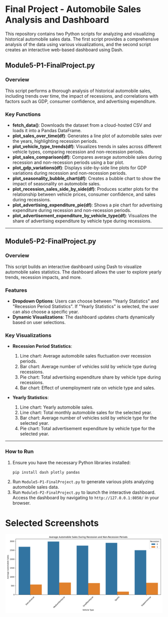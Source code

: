 
# Final Project - Automobile Sales Analysis and Dashboard

This repository contains two Python scripts for analyzing and visualizing historical automobile sales data. The first script provides a comprehensive analysis of the data using various visualizations, and the second script creates an interactive web-based dashboard using Dash.

## Module5-P1-FinalProject.py

### Overview
This script performs a thorough analysis of historical automobile sales, including trends over time, the impact of recessions, and correlations with factors such as GDP, consumer confidence, and advertising expenditure.

### Key Functions
- **fetch_data()**: Downloads the dataset from a cloud-hosted CSV and loads it into a Pandas DataFrame.
- **plot_sales_over_time(df)**: Generates a line plot of automobile sales over the years, highlighting recession periods.
- **plot_vehicle_type_trends(df)**: Visualizes trends in sales across different vehicle types, comparing recession and non-recession periods.
- **plot_sales_comparison(df)**: Compares average automobile sales during recession and non-recession periods using a bar plot.
- **plot_gdp_variations(df)**: Displays side-by-side line plots for GDP variations during recession and non-recession periods.
- **plot_seasonality_bubble_chart(df)**: Creates a bubble chart to show the impact of seasonality on automobile sales.
- **plot_recession_sales_side_by_side(df)**: Produces scatter plots for the relationship between vehicle prices, consumer confidence, and sales during recessions.
- **plot_advertising_expenditure_pie(df)**: Shows a pie chart for advertising expenditure during recession and non-recession periods.
- **plot_advertisement_expenditure_by_vehicle_type(df)**: Visualizes the share of advertising expenditure by vehicle type during recessions.

---

## Module5-P2-FinalProject.py

### Overview
This script builds an interactive dashboard using Dash to visualize automobile sales statistics. The dashboard allows the user to explore yearly trends, recession impacts, and more.

### Features
- **Dropdown Options**: Users can choose between "Yearly Statistics" and "Recession Period Statistics". If "Yearly Statistics" is selected, the user can also choose a specific year.
- **Dynamic Visualizations**: The dashboard updates charts dynamically based on user selections.

### Key Visualizations
- **Recession Period Statistics**:
  1. Line chart: Average automobile sales fluctuation over recession periods.
  2. Bar chart: Average number of vehicles sold by vehicle type during recessions.
  3. Pie chart: Total advertising expenditure share by vehicle type during recessions.
  4. Bar chart: Effect of unemployment rate on vehicle type and sales.

- **Yearly Statistics**:
  1. Line chart: Yearly automobile sales.
  2. Line chart: Total monthly automobile sales for the selected year.
  3. Bar chart: Average number of vehicles sold by vehicle type for the selected year.
  4. Pie chart: Total advertisement expenditure by vehicle type for the selected year.

---

### How to Run
1. Ensure you have the necessary Python libraries installed:
   ```
   pip install dash plotly pandas
   ```
2. Run `Module5-P1-FinalProject.py` to generate various plots analyzing automobile sales data.
3. Run `Module5-P2-FinalProject.py` to launch the interactive dashboard. Access the dashboard by navigating to `http://127.0.0.1:8050/` in your browser.


# Selected Screenshots
![Bar Chart](Screenshots/Bar_Chart.png)
